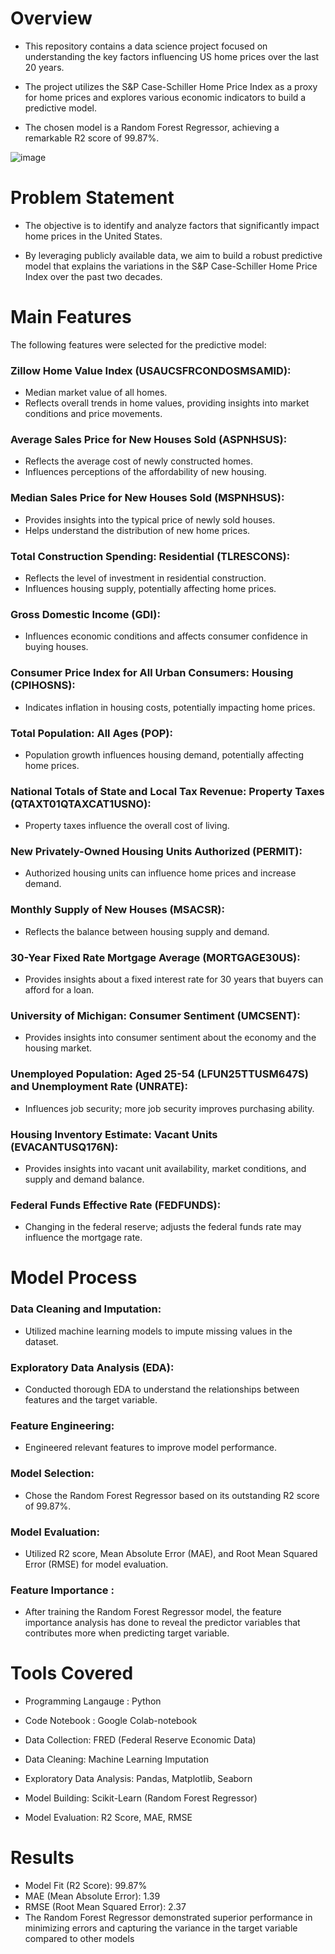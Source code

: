 # Overview

  - This repository contains a data science project focused on understanding the key factors influencing US home prices over the last 20 years.
    
  - The project utilizes the S&P Case-Schiller Home Price Index as a proxy for home prices and explores various economic indicators to build a predictive model.
    
  - The chosen model is a Random Forest Regressor, achieving a remarkable R2 score of 99.87%.

  ![image](https://github.com/praveendecode/US_HPI_Prediction/assets/95226524/a957cf46-fdf3-4bd0-8690-67a13f9eb529)


# Problem Statement

  - The objective is to identify and analyze factors that significantly impact home prices in the United States.
    
  - By leveraging publicly available data, we aim to build a robust predictive model that explains the variations in the S&P Case-Schiller Home Price Index over the past two decades.

# Main Features

 The following features were selected for the predictive model:

  ### Zillow Home Value Index (USAUCSFRCONDOSMSAMID):
  
  - Median market value of all homes.
  - Reflects overall trends in home values, providing insights into market conditions and price movements.

  ### Average Sales Price for New Houses Sold (ASPNHSUS):
  
  - Reflects the average cost of newly constructed homes.
  - Influences perceptions of the affordability of new housing.

  ### Median Sales Price for New Houses Sold (MSPNHSUS):
  
  - Provides insights into the typical price of newly sold houses.
  - Helps understand the distribution of new home prices.

  ### Total Construction Spending: Residential (TLRESCONS):
  
  - Reflects the level of investment in residential construction.
  - Influences housing supply, potentially affecting home prices.

  ### Gross Domestic Income (GDI):
  
  - Influences economic conditions and affects consumer confidence in buying houses.

  ### Consumer Price Index for All Urban Consumers: Housing (CPIHOSNS):
  
  - Indicates inflation in housing costs, potentially impacting home prices.

  ### Total Population: All Ages (POP):
  - Population growth influences housing demand, potentially affecting home prices.

  ### National Totals of State and Local Tax Revenue: Property Taxes (QTAXT01QTAXCAT1USNO):
  
  - Property taxes influence the overall cost of living.

  ### New Privately-Owned Housing Units Authorized (PERMIT):    
  
  - Authorized housing units can influence home prices and increase demand.

  ### Monthly Supply of New Houses (MSACSR):
  
  - Reflects the balance between housing supply and demand.

 ### 30-Year Fixed Rate Mortgage Average (MORTGAGE30US):
 
  - Provides insights about a fixed interest rate for 30 years that buyers can afford for a loan.

### University of Michigan: Consumer Sentiment (UMCSENT):

  - Provides insights into consumer sentiment about the economy and the housing market.

### Unemployed Population: Aged 25-54 (LFUN25TTUSM647S) and Unemployment Rate (UNRATE):

  - Influences job security; more job security improves purchasing ability.

### Housing Inventory Estimate: Vacant Units (EVACANTUSQ176N):

  - Provides insights into vacant unit availability, market conditions, and supply and demand balance.

### Federal Funds Effective Rate (FEDFUNDS):

  - Changing in the federal reserve; adjusts the federal funds rate may influence the mortgage rate.

# Model Process

  ### Data Cleaning and Imputation:
  
   - Utilized machine learning models to impute missing values in the dataset.

  ### Exploratory Data Analysis (EDA):
  
   - Conducted thorough EDA to understand the relationships between features and the target variable.

  ### Feature Engineering:
  
   - Engineered relevant features to improve model performance.

  ### Model Selection:
  
   - Chose the Random Forest Regressor based on its outstanding R2 score of 99.87%.

  ### Model Evaluation:
  
   - Utilized R2 score, Mean Absolute Error (MAE), and Root Mean Squared Error (RMSE) for model evaluation.
     
  ### Feature Importance :

   -  After training the Random Forest Regressor model, the feature importance analysis has done to reveal the predictor variables that contributes more when predicting target variable.

  # Tools Covered

  - Programming Langauge : Python

  - Code Notebook : Google Colab-notebook
  
  - Data Collection: FRED (Federal Reserve Economic Data)
    
  - Data Cleaning: Machine Learning Imputation

  - Exploratory Data Analysis: Pandas, Matplotlib, Seaborn
    
  - Model Building: Scikit-Learn (Random Forest Regressor)
    
  - Model Evaluation: R2 Score, MAE, RMSE

  # Results

   - Model Fit (R2 Score): 99.87%
   - MAE (Mean Absolute Error): 1.39
   - RMSE (Root Mean Squared Error): 2.37
   - The Random Forest Regressor demonstrated superior performance in minimizing errors and capturing the variance in the target variable compared to other models
   
 
